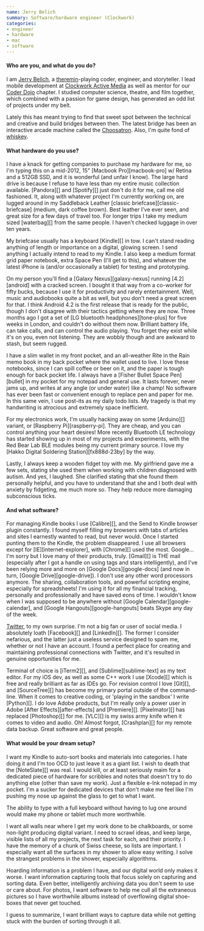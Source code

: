 ```yaml
---
name: Jerry Belich
summary: Software/hardware engineer (Clockwork)
categories:
- engineer
- hardware
- mac
- software
---
```


#### Who are you, and what do you do?

I am [Jerry Belich](http://www.monkeytheater.com "Jerry's projects website."), a [theremin](http://en.wikipedia.org/wiki/Theremin "The Wikipedia entry for Theremin.")-playing coder, engineer, and storyteller. I lead mobile development at [Clockwork Active Media](http://www.clockwork.net "Clockwork's website.") as well as mentor for our [Coder Dojo](http://www.coderdojotc.org "A chapter of the group teaching kids to write code.") chapter. I studied computer science, theatre, and film together, which combined with a passion for game design, has generated an odd list of projects under my belt.

Lately this has meant trying to find that sweet spot between the technical and creative and build bridges between then. The latest bridge has been an interactive arcade machine called the [Choosatron](http://choosatron.com/ "An interactive fiction hardware device."). Also, I'm quite fond of [whiskey](http://www.bulleitbourbon.com/ "Jerry's favourite whiskey.").

#### What hardware do you use?

I have a knack for getting companies to purchase my hardware for me, so I'm typing this on a mid-2012, 15" [Macbook Pro][macbook-pro] w/ Retina and a 512GB SSD, and it is wonderful (and unfair I know). The large hard drive is because I refuse to have less than my entire music collection available. [Pandora][] and [Spotify][] just don't do it for me, call me old fashioned. It, along with whatever project I'm currently working on, are lugged around in my Saddleback Leather [classic briefcase][classic-briefcase] (medium, dark coffee brown). Best leather I've ever seen, and great size for a few days of travel too. For longer trips I take my medium sized [waterbag][] from the same people. I haven't checked luggage in over ten years.

My briefcase usually has a keyboard [Kindle][] in tow. I can't stand reading anything of length or importance on a digital, glowing screen. I send anything I actually intend to read to my Kindle. I also keep a medium format grid paper notebook, extra Space Pen (I'll get to this), and whatever the latest iPhone is (and/or occasionally a tablet) for testing and prototyping.

On my person you'll find a [Galaxy Nexus][galaxy-nexus] running [4.2][android] with a cracked screen. I bought it that way from a co-worker for fifty bucks, because I use it for productivity and rarely entertainment. Well, music and audiobooks quite a bit as well, but you don't need a great screen for that. I think Android 4.2 is the first release that is ready for the public, though I don't disagree with their tactics getting where they are now. Three months ago I got a set of [LG bluetooth headphones][tone-plus] for five weeks in London, and couldn't do without them now. Brilliant battery life, can take calls, and can control the audio playing. You forget they exist while it's on you, even not listening. They are wobbly though and are awkward to stash, but seem rugged.

I have a slim wallet in my front pocket, and an all-weather Rite in the Rain memo book in my back pocket where the wallet used to live. I love these notebooks, since I can spill coffee or beer on it, and the paper is tough enough for back pocket life. I always have a [Fisher Bullet Space Pen][bullet] in my pocket for my notepad and general use. It lasts forever, never jams up, and writes at any angle (or under water) like a champ! No software has ever been fast or convenient enough to replace pen and paper for me. In this same vein, I use post-its as my daily todo lists. My tragedy is that my handwriting is atrocious and extremely space inefficient.

For my electronics work, I'm usually hacking away on some [Arduino][] variant, or [Raspberry Pi][raspberry-pi]. They are cheap, and you can control anything your heart desires! More recently Bluetooth LE technology has started showing up in most of my projects and experiments, with the Red Bear Lab BLE modules being my current primary source. I love my [Hakko Digital Soldering Station][fx888d-23by] by the way.

Lastly, I always keep a wooden fidget toy with me. My girlfriend gave me a few sets, stating she used them when working with children diagnosed with autism. And yes, I laughed. She clarified stating that she found them personally helpful, and you have to understand that she and I both deal with anxiety by fidgeting, me much more so. They help reduce more damaging subconscious ticks.

#### And what software?

For managing Kindle books I use [Calibre][], and the Send to Kindle browser plugin constantly. I found myself filling my browsers with tabs of articles and sites I earnestly wanted to read, but never would. Once I started punting them to the Kindle, the problem disappeared. I use all browsers except for [IE][internet-explorer], with [Chrome][] used the most. Google... I'm sorry but I love many of their products, truly. [Gmail][] is THE mail (especially after I got a handle on using tags and stars intelligently), and I've been relying more and more on [Google Docs][google-docs] (and now in turn, [Google Drive][google-drive]). I don't use any other word processors anymore. The sharing, collaboration tools, and powerful scripting engine, especially for spreadsheets! I'm using it for all my financial tracking, personally and professionally and have saved eons of time. I wouldn't know when I was supposed to be anywhere without [Google Calendar][google-calendar], and [Google Hangouts][google-hangouts] beats Skype any day of the week.

[Twitter](https://twitter.com/choosatron "Jerry's Twitter account."), to my own surprise. I'm not a big fan or user of social media. I absolutely loath [Facebook][] and [LinkedIn][]. The former I consider nefarious, and the latter just a useless service designed to spam me, whether or not I have an account. I found a perfect place for creating and maintaining professional connections with Twitter, and it's resulted in genuine opportunities for me.

Terminal of choice is [iTerm2][], and [Sublime][sublime-text] as my text editor. For my iOS dev, as well as some C++ work I use [Xcode][] which is free and really brilliant as far as IDEs go. For revision control I love [Git][], and [SourceTree][] has become my primary portal outside of the command-line. When it comes to creative coding, or 'playing in the sandbox' I write [Python][]. I do love Adobe products, but I'm really only a power user in Adobe [After Effects][after-effects] and [Premiere][]. [Pixelmator][] has replaced [Photoshop][] for me. [VLC][] is my swiss army knife when it comes to video and audio. Oh! Almost forgot, [Crashplan][] for my remote data backup. Great software and great people.

#### What would be your dream setup?

I want my Kindle to auto-sort books and materials into categories. I hate doing it and I'm too OCD to just leave it as a giant list. I wish to death that the [NoteSlate][] was real. I would kill, or at least seriously maim for a dedicated piece of hardware for scribbles and notes that doesn't try to do anything else (other than save my work). Just a flexible e-Ink notepad in my pocket. I'm a sucker for dedicated devices that don't make me feel like I'm pushing my nose up against the glass to get to what I want.

The ability to type with a full keyboard without having to lug one around would make my phone or tablet much more worthwhile.

I want all walls near where I get my work done to be chalkboards, or some non-light producing digital variant. I need to scrawl ideas, and keep large, visible lists of all my projects, the next task for each, and their priority. I have the memory of a chunk of Swiss cheese, so lists are important. I especially want all the surfaces in my shower to allow easy writing. I solve the strangest problems in the shower, especially algorithms.

Hoarding information is a problem I have, and our digital world only makes it worse. I want information capturing tools that focus solely on capturing and sorting data. Even better, intelligently archiving data you don't seem to use or care about. For photos, I want software to help me cull all the extraneous pictures so I have worthwhile albums instead of overflowing digital shoe-boxes that never get touched.

I guess to summarize, I want brilliant ways to capture data while not getting stuck with the burden of sorting through it all.